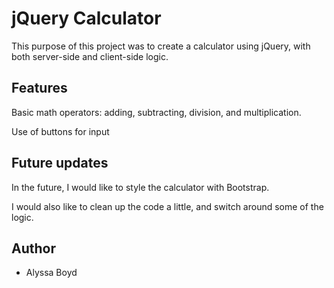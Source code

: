# jQuery Calculator

This purpose of this project was to create a calculator using jQuery, with both server-side and client-side logic.

## Features

Basic math operators: adding, subtracting, division, and multiplication.

Use of buttons for input

## Future updates

In the future, I would like to style the calculator with Bootstrap.

I would also like to clean up the code a little, and switch around some of the logic.

## Author

- Alyssa Boyd

